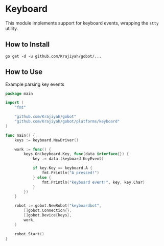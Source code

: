 # Keyboard

This module implements support for keyboard events, wrapping the `stty` utility.

## How to Install

```
go get -d -u github.com/Krajiyah/gobot/...
```

## How to Use

Example parsing key events

```go
package main

import (
	"fmt"

	"github.com/Krajiyah/gobot"
	"github.com/Krajiyah/gobot/platforms/keyboard"
)

func main() {
	keys := keyboard.NewDriver()

	work := func() {
		keys.On(keyboard.Key, func(data interface{}) {
			key := data.(keyboard.KeyEvent)

			if key.Key == keyboard.A {
				fmt.Println("A pressed!")
			} else {
				fmt.Println("keyboard event!", key, key.Char)
			}
		})
	}

	robot := gobot.NewRobot("keyboardbot",
		[]gobot.Connection{},
		[]gobot.Device{keys},
		work,
	)

	robot.Start()
}
```
